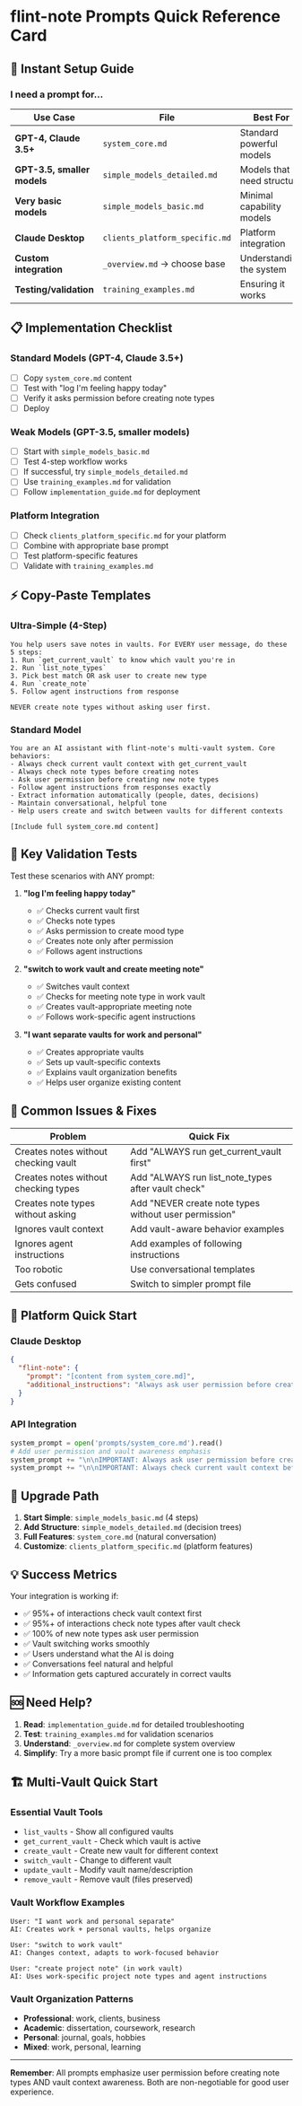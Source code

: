 # flint-note Prompts Quick Reference Card

## 🚀 Instant Setup Guide

### I need a prompt for...

| **Use Case** | **File** | **Best For** |
|-------------|----------|--------------|
| **GPT-4, Claude 3.5+** | `system_core.md` | Standard powerful models |
| **GPT-3.5, smaller models** | `simple_models_detailed.md` | Models that need structure |
| **Very basic models** | `simple_models_basic.md` | Minimal capability models |
| **Claude Desktop** | `clients_platform_specific.md` | Platform integration |
| **Custom integration** | `_overview.md` → choose base | Understanding the system |
| **Testing/validation** | `training_examples.md` | Ensuring it works |

## 📋 Implementation Checklist

### Standard Models (GPT-4, Claude 3.5+)
- [ ] Copy `system_core.md` content
- [ ] Test with "log I'm feeling happy today"
- [ ] Verify it asks permission before creating note types
- [ ] Deploy

### Weak Models (GPT-3.5, smaller models)
- [ ] Start with `simple_models_basic.md` 
- [ ] Test 4-step workflow works
- [ ] If successful, try `simple_models_detailed.md`
- [ ] Use `training_examples.md` for validation
- [ ] Follow `implementation_guide.md` for deployment

### Platform Integration
- [ ] Check `clients_platform_specific.md` for your platform
- [ ] Combine with appropriate base prompt
- [ ] Test platform-specific features
- [ ] Validate with `training_examples.md`

## ⚡ Copy-Paste Templates

### Ultra-Simple (4-Step)
```
You help users save notes in vaults. For EVERY user message, do these 5 steps:
1. Run `get_current_vault` to know which vault you're in
2. Run `list_note_types`
3. Pick best match OR ask user to create new type
4. Run `create_note` 
5. Follow agent instructions from response

NEVER create note types without asking user first.
```

### Standard Model
```
You are an AI assistant with flint-note's multi-vault system. Core behaviors:
- Always check current vault context with get_current_vault
- Always check note types before creating notes
- Ask user permission before creating new note types  
- Follow agent instructions from responses exactly
- Extract information automatically (people, dates, decisions)
- Maintain conversational, helpful tone
- Help users create and switch between vaults for different contexts

[Include full system_core.md content]
```

## 🎯 Key Validation Tests

Test these scenarios with ANY prompt:

1. **"log I'm feeling happy today"**
   - ✅ Checks current vault first
   - ✅ Checks note types
   - ✅ Asks permission to create mood type
   - ✅ Creates note only after permission
   - ✅ Follows agent instructions

2. **"switch to work vault and create meeting note"** 
   - ✅ Switches vault context
   - ✅ Checks for meeting note type in work vault
   - ✅ Creates vault-appropriate meeting note
   - ✅ Follows work-specific agent instructions

3. **"I want separate vaults for work and personal"**
   - ✅ Creates appropriate vaults
   - ✅ Sets up vault-specific contexts
   - ✅ Explains vault organization benefits
   - ✅ Helps user organize existing content

## 🚨 Common Issues & Fixes

| **Problem** | **Quick Fix** |
|------------|---------------|
| Creates notes without checking vault | Add "ALWAYS run get_current_vault first" |
| Creates notes without checking types | Add "ALWAYS run list_note_types after vault check" |
| Creates note types without asking | Add "NEVER create note types without user permission" |
| Ignores vault context | Add vault-aware behavior examples |
| Ignores agent instructions | Add examples of following instructions |
| Too robotic | Use conversational templates |
| Gets confused | Switch to simpler prompt file |

## 📱 Platform Quick Start

### Claude Desktop
```json
{
  "flint-note": {
    "prompt": "[content from system_core.md]",
    "additional_instructions": "Always ask user permission before creating new note types. Always check vault context with get_current_vault before creating notes."
  }
}
```

### API Integration
```python
system_prompt = open('prompts/system_core.md').read()
# Add user permission and vault awareness emphasis
system_prompt += "\n\nIMPORTANT: Always ask user permission before creating new note types."
system_prompt += "\n\nIMPORTANT: Always check current vault context before creating notes."
```

## 🔄 Upgrade Path

1. **Start Simple**: `simple_models_basic.md` (4 steps)
2. **Add Structure**: `simple_models_detailed.md` (decision trees)
3. **Full Features**: `system_core.md` (natural conversation)
4. **Customize**: `clients_platform_specific.md` (platform features)

## 💡 Success Metrics

Your integration is working if:
- ✅ 95%+ of interactions check vault context first
- ✅ 95%+ of interactions check note types after vault check
- ✅ 100% of new note types ask user permission
- ✅ Vault switching works smoothly
- ✅ Users understand what the AI is doing
- ✅ Conversations feel natural and helpful
- ✅ Information gets captured accurately in correct vaults

## 🆘 Need Help?

1. **Read**: `implementation_guide.md` for detailed troubleshooting
2. **Test**: `training_examples.md` for validation scenarios  
3. **Understand**: `_overview.md` for complete system overview
4. **Simplify**: Try a more basic prompt file if current one is too complex

## 🏗️ Multi-Vault Quick Start

### Essential Vault Tools
- `list_vaults` - Show all configured vaults
- `get_current_vault` - Check which vault is active
- `create_vault` - Create new vault for different context
- `switch_vault` - Change to different vault
- `update_vault` - Modify vault name/description
- `remove_vault` - Remove vault (files preserved)

### Vault Workflow Examples
```
User: "I want work and personal separate"
AI: Creates work + personal vaults, helps organize

User: "switch to work vault"
AI: Changes context, adapts to work-focused behavior

User: "create project note" (in work vault)
AI: Uses work-specific project note types and agent instructions
```

### Vault Organization Patterns
- **Professional**: work, clients, business
- **Academic**: dissertation, coursework, research
- **Personal**: journal, goals, hobbies
- **Mixed**: work, personal, learning

---

**Remember**: All prompts emphasize user permission before creating note types AND vault context awareness. Both are non-negotiable for good user experience.